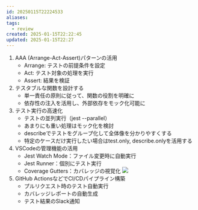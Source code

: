 ```yaml
---
id: 20250115T22224533
aliases: 
tags:
  - review
created: 2025-01-15T22:22:45
updated: 2025-01-15T22:27
---
```

1. AAA (Arrange-Act-Assert)パターンの活用
    - Arrange: テストの前提条件を設定
    - Act: テスト対象の処理を実行
    - Assert: 結果を検証
2. テスタブルな関数を設計する
    - 単一責任の原則に従って、関数の役割を明確に
    - 依存性の注入を活用し、外部依存をモック化可能に
3. テスト実行の高速化
    - テストの並列実行（jest --parallel）
    - あまりにも重い処理はモック化を検討
    - describeでテストをグループ化して全体像を分かりやすくする
    - 特定のケースだけ実行したい場合はtest.only, describe.onlyを活用する
4. VSCodeの管理機能の活用
    - Jest Watch Mode：ファイル変更時に自動実行
    - Jest Runner：個別にテスト実行
    - Coverage Gutters：カバレッジの視覚化
![](Pasted%20image%2020250115225439.png)
5. GitHub ActionsなどでCI/CDパイプライン構築
    - プルリクエスト時のテスト自動実行
    - カバレッジレポートの自動生成
    - テスト結果のSlack通知


